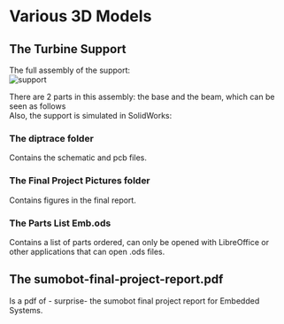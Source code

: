 # Various 3D Models
## The Turbine Support
The full assembly of the support:<br />
![support](https://user-images.githubusercontent.com/30231031/39000512-38e55952-43c2-11e8-9d2f-557a848756c8.PNG)

There are 2 parts in this assembly: the base and the beam, which can be seen as follows<br />
Also, the support is simulated in SolidWorks: <br />

### The diptrace folder
Contains the schematic and pcb files.<br />
### The Final Project Pictures folder 
Contains figures in the final report.<br />
### The Parts List Emb.ods 
Contains a list of parts ordered, can only be opened with LibreOffice or other applications 
that can open .ods files.<br />

## The sumobot-final-project-report.pdf 
Is a pdf of - surprise- the sumobot final project report for Embedded Systems.<br />
